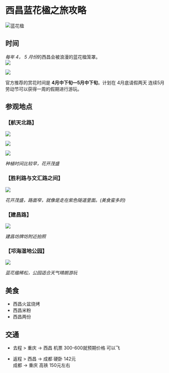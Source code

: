 # 西昌蓝花楹之旅攻略
![蓝花楹](https://pics3.baidu.com/feed/8b13632762d0f703e87b75c73f1df9392497c5c8.jpeg?token=d136adc355ed8ad5a7565e2cd194d682&s=3E39A60B5662F2EC3E341ECE0300A0A4)

## 时间 
*每年 4， 5 月份*的西昌会被浪漫的蓝花楹笼罩。   
![](https://pics2.baidu.com/feed/d1a20cf431adcbef41d81490994886d9a1cc9fa7.jpeg?token=8cd37b317ea43f9927be2052dc610a40&s=F22CB0448230CDC456A2AE800300A09F)

![](https://pics3.baidu.com/feed/b8389b504fc2d562c23a861dd3f638eb77c66c7f.jpeg?token=ff09dde43f1c40cf5e9808f8f642319c&s=B024F0145C5888CC080E3F930300C09F) 

官方推荐的赏花时间是  **4月中下旬—5月中下旬**。计划在 4月底请假两天 连续5月劳动节可以获得一周的假期进行游玩。

## 参观地点  

### 【航天北路】  
![](https://pics5.baidu.com/feed/4d086e061d950a7b7e76b3d13f36caddf3d3c954.jpeg?token=250320df016d4fb0ea103d15d8404b5d&s=C2125F891C0EBACC0EB109870300B0A2)  

![](https://pics1.baidu.com/feed/6d81800a19d8bc3e8135ae02ba6c0e1aa9d34520.jpeg?token=306d6f452d91a3d546c430cebbf2d412&s=DA936289C8D910CC2881EF920300E094)   

![](https://pics1.baidu.com/feed/6d81800a19d8bc3e8135ae02ba6c0e1aa9d34520.jpeg?token=306d6f452d91a3d546c430cebbf2d412&s=DA936289C8D910CC2881EF920300E094) 

*种植时间比较早，花开茂盛* 
### 【胜利路与文汇路之间】 
![](https://pics5.baidu.com/feed/3801213fb80e7bec0f42708619c9113c9a506b2c.jpeg?token=e591c2a264c76a55cb8947104d98536e&s=DEB1088BC2E7C6EFCC10E9F903005037) 
  
  *花开茂盛，路面窄，就像是走在紫色隧道里面。(美食蛮多的)*

### 【建昌路】

![](https://pics4.baidu.com/feed/91ef76c6a7efce1b60e84f7499b65bdab68f65bd.jpeg?token=d6eca159e22bcff6866a0c5733353b36&s=FD515881540390FE8485949D0300C080)


*建昌坊牌坊附近拍照*  

### 【邛海湿地公园】  


![](https://pics0.baidu.com/feed/a9d3fd1f4134970a14f8970ea22d79cca6865d77.jpeg?token=8bd1fa54fa510598cc8468dcd1683f04&s=D0C0FE1B49534ECC42FCA1CE03002033) 


*蓝花楹稀松，公园适合天气晴朗游玩*  


## 美食  

- 西昌火盆烧烤  
- 西昌米粉  
- 西昌两份 

## 交通  

- 去程 > 重庆 -> 西昌 机票 300-600就预期价格 可以飞  

- 返程 > 西昌 -> 成都 硬卧 142元   
    成都 -> 重庆 高铁 150元左右 



